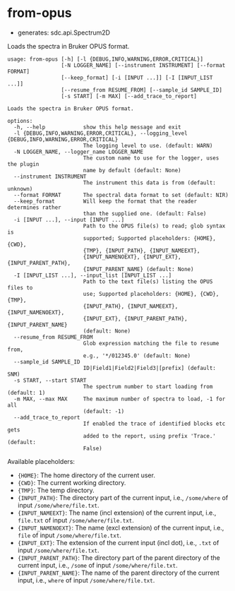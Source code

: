 # from-opus

* generates: sdc.api.Spectrum2D

Loads the spectra in Bruker OPUS format.

```
usage: from-opus [-h] [-l {DEBUG,INFO,WARNING,ERROR,CRITICAL}]
                 [-N LOGGER_NAME] [--instrument INSTRUMENT] [--format FORMAT]
                 [--keep_format] [-i [INPUT ...]] [-I [INPUT_LIST ...]]
                 [--resume_from RESUME_FROM] [--sample_id SAMPLE_ID]
                 [-s START] [-m MAX] [--add_trace_to_report]

Loads the spectra in Bruker OPUS format.

options:
  -h, --help            show this help message and exit
  -l {DEBUG,INFO,WARNING,ERROR,CRITICAL}, --logging_level {DEBUG,INFO,WARNING,ERROR,CRITICAL}
                        The logging level to use. (default: WARN)
  -N LOGGER_NAME, --logger_name LOGGER_NAME
                        The custom name to use for the logger, uses the plugin
                        name by default (default: None)
  --instrument INSTRUMENT
                        The instrument this data is from (default: unknown)
  --format FORMAT       The spectral data format to set (default: NIR)
  --keep_format         Will keep the format that the reader determines rather
                        than the supplied one. (default: False)
  -i [INPUT ...], --input [INPUT ...]
                        Path to the OPUS file(s) to read; glob syntax is
                        supported; Supported placeholders: {HOME}, {CWD},
                        {TMP}, {INPUT_PATH}, {INPUT_NAMEEXT},
                        {INPUT_NAMENOEXT}, {INPUT_EXT}, {INPUT_PARENT_PATH},
                        {INPUT_PARENT_NAME} (default: None)
  -I [INPUT_LIST ...], --input_list [INPUT_LIST ...]
                        Path to the text file(s) listing the OPUS files to
                        use; Supported placeholders: {HOME}, {CWD}, {TMP},
                        {INPUT_PATH}, {INPUT_NAMEEXT}, {INPUT_NAMENOEXT},
                        {INPUT_EXT}, {INPUT_PARENT_PATH}, {INPUT_PARENT_NAME}
                        (default: None)
  --resume_from RESUME_FROM
                        Glob expression matching the file to resume from,
                        e.g., '*/012345.0' (default: None)
  --sample_id SAMPLE_ID
                        ID|Field1|Field2|Field3|[prefix] (default: SNM)
  -s START, --start START
                        The spectrum number to start loading from (default: 1)
  -m MAX, --max MAX     The maximum number of spectra to load, -1 for all
                        (default: -1)
  --add_trace_to_report
                        If enabled the trace of identified blocks etc gets
                        added to the report, using prefix 'Trace.' (default:
                        False)
```

Available placeholders:

* `{HOME}`: The home directory of the current user.
* `{CWD}`: The current working directory.
* `{TMP}`: The temp directory.
* `{INPUT_PATH}`: The directory part of the current input, i.e., `/some/where` of input `/some/where/file.txt`.
* `{INPUT_NAMEEXT}`: The name (incl extension) of the current input, i.e., `file.txt` of input `/some/where/file.txt`.
* `{INPUT_NAMENOEXT}`: The name (excl extension) of the current input, i.e., `file` of input `/some/where/file.txt`.
* `{INPUT_EXT}`: The extension of the current input (incl dot), i.e., `.txt` of input `/some/where/file.txt`.
* `{INPUT_PARENT_PATH}`: The directory part of the parent directory of the current input, i.e., `/some` of input `/some/where/file.txt`.
* `{INPUT_PARENT_NAME}`: The name of the parent directory of the current input, i.e., `where` of input `/some/where/file.txt`.
